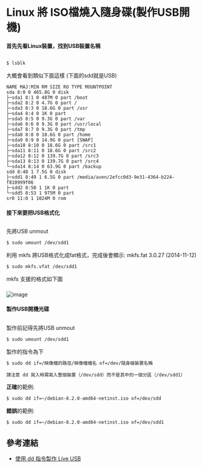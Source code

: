 # Linux 將 ISO檔燒入隨身碟(製作USB開機)

#### 首先先看Linux裝置，找到USB裝置名稱
## 
```sh
$ lsblk
```
大概會看到類似下面這樣 (下面的sdd就是USB)
```
NAME MAJ:MIN RM SIZE RO TYPE MOUNTPOINT
sda 8:0 0 465.8G 0 disk 
├─sda1 8:1 0 487M 0 part /boot
├─sda2 8:2 0 4.7G 0 part /
├─sda3 8:3 0 18.6G 0 part /usr
├─sda4 8:4 0 1K 0 part 
├─sda5 8:5 0 9.3G 0 part /var
├─sda6 8:6 0 9.3G 0 part /usr/local
├─sda7 8:7 0 9.3G 0 part /tmp
├─sda8 8:8 0 18.6G 0 part /home
├─sda9 8:9 0 14.9G 0 part [SWAP]
├─sda10 8:10 0 18.6G 0 part /src1
├─sda11 8:11 0 18.6G 0 part /src2
├─sda12 8:12 0 139.7G 0 part /src3
├─sda13 8:13 0 139.7G 0 part /src4
└─sda14 8:14 0 63.9G 0 part /backup
sdd 8:48 1 7.5G 0 disk 
├─sdd1 8:49 1 6.5G 0 part /media/aven/2efcc0d3-9e31-4364-b224-f810999f06
├─sdd2 8:50 1 1K 0 part 
└─sdd5 8:53 1 975M 0 part 
sr0 11:0 1 1024M 0 rom 
```
#### 接下來要把USB格式化
## 
先將USB unmout
```sh
$ sudo umount /dev/sdd1
```
利用 mkfs 將USB格式化成fat格式，完成後會顯示: mkfs.fat 3.0.27 (2014-11-12)
```sh
$ sudo mkfs.vfat /dev/sdd1
```
mkfs 支援的格式如下圖 
###
![image](http://aven725.github.io/image/Linux_USB/image001.png)

#### 製作USB開機光碟
## 
製作前記得先將USB unmout
```sh
$ sudo umount /dev/sdd1
```
製作的指令為下
```sh
$ sudo dd if=/映像檔的路徑/映像檔檔名 of=/dev/隨身碟裝置名稱
```
`請注意 dd 寫入時需寫入整個裝置（/dev/sdd）而不是其中的一個分區（/dev/sdd1）`

**正確**的範例:
```sh
$ sudo dd if=~/debian-8.2.0-amd64-netinst.iso of=/dev/sdd
```
**錯誤**的範例:
```sh
$ sudo dd if=~/debian-8.2.0-amd64-netinst.iso of=/dev/sdd1
```
## 參考連結
* [使用 dd 指令製作 Live USB](https://chakra-zh.blogspot.tw/2012/04/dd-live-usb.html)